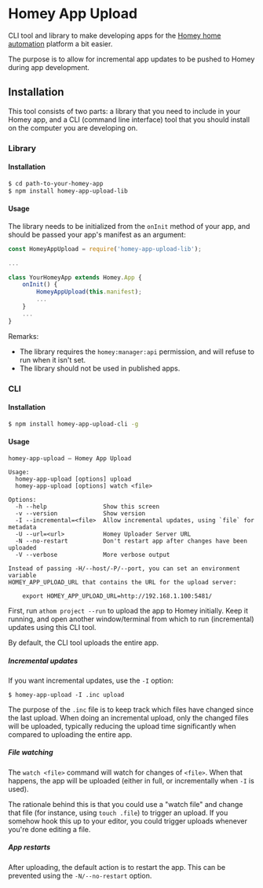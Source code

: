 # Homey App Upload

CLI tool and library to make developing apps for the [Homey home automation](http://athom.com) platform a bit easier.

The purpose is to allow for incremental app updates to be pushed to Homey during app development.

## Installation

This tool consists of two parts: a library that you need to include in your Homey app, and a CLI (command line interface) tool that you should install on the computer you are developing on.

### Library

#### Installation

```bash
$ cd path-to-your-homey-app
$ npm install homey-app-upload-lib
```

#### Usage

The library needs to be initialized from the `onInit` method of your app, and should be passed your app's manifest as an argument:

```javascript
const HomeyAppUpload = require('homey-app-upload-lib');

...

class YourHomeyApp extends Homey.App {
    onInit() {
        HomeyAppUpload(this.manifest);
        ...
    }
    ...
}
```

Remarks:
* The library requires the `homey:manager:api` permission, and will refuse to run when it isn't set.
* The library should not be used in published apps.

### CLI

#### Installation

```bash
$ npm install homey-app-upload-cli -g
```

#### Usage

```
homey-app-upload – Homey App Upload

Usage:
  homey-app-upload [options] upload
  homey-app-upload [options] watch <file>

Options:
  -h --help                Show this screen
  -v --version             Show version
  -I --incremental=<file>  Allow incremental updates, using `file` for metadata
  -U --url=<url>           Homey Uploader Server URL
  -N --no-restart          Don't restart app after changes have been uploaded
  -V --verbose             More verbose output

Instead of passing -H/--host/-P/--port, you can set an environment variable
HOMEY_APP_UPLOAD_URL that contains the URL for the upload server:

    export HOMEY_APP_UPLOAD_URL=http://192.168.1.100:5481/
```

First, run `athom project --run` to upload the app to Homey initially. Keep it running, and open another window/terminal from which to run (incremental) updates using this CLI tool.

By default, the CLI tool uploads the entire app.

##### Incremental updates

If you want incremental updates, use the `-I` option:

```
$ homey-app-upload -I .inc upload
```

The purpose of the `.inc` file is to keep track which files have changed since the last upload. When doing an incremental upload, only the changed files will be uploaded, typically reducing the upload time significantly when compared to uploading the entire app.

##### File watching

The `watch <file>` command will watch for changes of `<file>`. When that happens, the app will be uploaded (either in full, or incrementally when `-I` is used).

The rationale behind this is that you could use a "watch file" and change that file (for instance, using `touch .file`) to trigger an upload. If you somehow hook this up to your editor, you could trigger uploads whenever you're done editing a file.

##### App restarts

After uploading, the default action is to restart the app. This can be prevented using the `-N/--no-restart` option.
